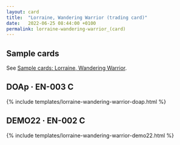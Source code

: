 ```yaml
---
layout: card
title:  "Lorraine, Wandering Warrior (trading card)"
date:   2022-06-25 08:44:00 +0100
permalink: lorraine-wandering-warrior_(card)
---
```


## Sample cards

See [Sample cards: Lorraine, Wandering Warrior](/lorraine-wandering-warrior-samples).

## DOAp &middot; EN-003 C

{% include templates/lorraine-wandering-warrior-doap.html %}

## DEMO22 &middot; EN-002 C

{% include templates/lorraine-wandering-warrior-demo22.html %}
